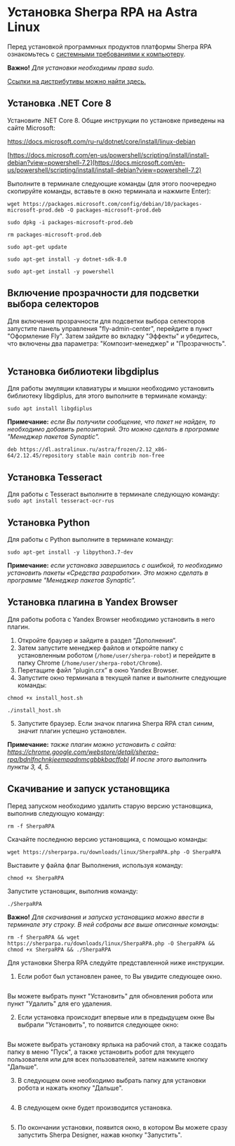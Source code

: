 # Установка Sherpa RPA на Astra Linux

Перед установкой программных продуктов платформы Sherpa RPA ознакомьтесь с [системными требованиями к компьютеру](../#sistemnye-trebovaniya-dlya-sherpa-rpa-dlya-linux).

**Важно!** _Для установки необходимы права sudo._

[Ссылки на дистрибутивы можно найти здесь.](../../ssylki-na-distributivy/distributivy-sherpa-rpa-linux.md)

## **Установка .NET Core 8**

Установите .NET Core 8. Общие инструкции по установке приведены на сайте Microsoft:

[https://docs.microsoft.com/ru-ru/dotnet/core/install/linux-debian\
](https://docs.microsoft.com/ru-ru/dotnet/core/install/linux-debian)

[https://docs.microsoft.com/en-us/powershell/scripting/install/install-debian?view=powershell-7.2](https://docs.microsoft.com/en-us/powershell/scripting/install/install-debian?view=powershell-7.2)

Выполните в терминале следующие команды (для этого поочередно скопируйте команды, вставьте в окно терминала и нажмите Enter):

`wget https://packages.microsoft.com/config/debian/10/packages-microsoft-prod.deb -O packages-microsoft-prod.deb`

`sudo dpkg -i packages-microsoft-prod.deb`

`rm packages-microsoft-prod.deb`

`sudo apt-get update`

`sudo apt-get install -y dotnet-sdk-8.0`

`sudo apt-get install -y powershell`

## **Включение прозрачности для подсветки выбора селекторов**

Для включения прозрачности для подсветки выбора селекторов запустите панель управления "fly-admin-center", перейдите в пункт "Оформление Fly". Затем зайдите во вкладку "Эффекты" и убедитесь, что включены два параметра: "Композит-менеджер" и "Прозрачность".

<figure><img src="https://lh7-rt.googleusercontent.com/docsz/AD_4nXd8DsCUXJiKYh48B0C7Vjeh9pr0v6FZ10wGi_MzTzT8vsnhhMLb6QoQ7lIoetEd01tkoUEJ-wzC8gv0FMalYorYkfII7LyT1BuEb02HEW3KrUQ2g2IlS1G1DANY7HX0jvxvHpO3Qd72DucJjWVUKgR_mVLYNRx0gZH7yBpIvv8n53hSI2z1Tgc?key=fPVFKdZriH3vWzTKcLpk-wYl" alt=""><figcaption></figcaption></figure>

## **Установка библиотеки libgdiplus**

Для работы эмуляции клавиатуры и мышки необходимо установить библиотеку libgdiplus, для этого выполните в терминале команду:

`sudo apt install libgdiplus`

**Примечание:** _если Вы получили сообщение, что пакет не найден, то необходимо добавить репозиторий. Это можно сделать в программе "Менеджер пакетов Synaptic"._

`deb https://dl.astralinux.ru/astra/frozen/2.12_x86-64/2.12.45/repository stable main contrib non-free`

## **Установка Tesseract**

Для работы с Tesseract выполните в терминале следующую команду:\
`sudo apt install tesseract-ocr-rus`

## **Установка Python**

Для работы с Python выполните в терминале команду:

`sudo apt-get install -y libpython3.7-dev`

**Примечание:** _если установка завершилась с ошибкой, то необходимо установить пакеты «Средства разработки». Это можно сделать в программе "Менеджер пакетов Synaptic"._

## **Установка плагина в Yandex Browser**

Для работы робота с Yandex Browser необходимо установить в него плагин.

1. Откройте браузер и зайдите в раздел “Дополнения”.&#x20;
2. Затем запустите менеджер файлов и откройте папку с установленным роботом (`/home/user/sherpa-robot`) и перейдите в папку Chrome (`/home/user/sherpa-robot/Chrome`).&#x20;
3. Перетащите файл “plugin.crx” в окно Yandex Browser.
4. Запустите окно терминала в текущей папке и выполните следующие команды:

`chmod +x install_host.sh`

`./install_host.sh`

5. Запустите браузер. Если значок плагина Sherpa RPA стал синим, значит плагин успешно установлен.

**Примечание:** _также плагин можно установить с сайта: https://chrome.google.com/webstore/detail/sherpa-rpa/bdnlfnchnkjeempadnmcgbbkbacffobl И после этого выполнить пункты 3, 4, 5._

## Скачивание и запуск установщика

Перед запуском необходимо удалить старую версию установщика, выполнив следующую команду:

`rm -f SherpaRPA`

Скачайте последнюю версию установщика, с помощью команды:&#x20;

`wget https://sherparpa.ru/downloads/linux/SherpaRPA.php -O SherpaRPA`

Выставите у файла флаг Выполнения, используя команду:

`chmod +x SherpaRPA`

Запустите установщик, выполнив команду:

`./SherpaRPA`

**Важно!** _Для скачивания и запуска установщика можно ввести в терминале эту строку. В ней собраны все выше описанные команды:_

`rm -f SherpaRPA && wget https://sherparpa.ru/downloads/linux/SherpaRPA.php -O SherpaRPA && chmod +x SherpaRPA && ./SherpaRPA`

Для установки Sherpa RPA следуйте представленной ниже инструкции.

1. Если робот был установлен ранее, то Вы увидите следующее окно.&#x20;

<figure><img src="https://lh7-rt.googleusercontent.com/docsz/AD_4nXdy-sfFg__Cb9J_-mmsxjb7yGgs_qbjKwZ6tfwfOU-zWrv_gmveC8G8QYH8kEoSrTIX9GNY360E2Ta4XRJCi97iuZDIOaCqNlx-mqKUhYDGBl3rArVtQm2_ZZ4BSHi-iruj2V9xz8L1CskqsF2rUgWhnviJ5GvYGmgw8eWJPOzj-o4T_Qtjq-o?key=fPVFKdZriH3vWzTKcLpk-wYl" alt=""><figcaption></figcaption></figure>

Вы можете выбрать пункт "Установить" для обновления робота или пункт "Удалить" для его удаления.

2. Если установка происходит впервые или в предыдущем окне Вы выбрали "Установить", то появится следующее окно:

<figure><img src="https://lh7-rt.googleusercontent.com/docsz/AD_4nXf0L_WqvhWKTFC_qkDzTpX577kpn3RuFaLSwOxnUkzwjq5oMVKyDkqjBT2x6puviql70lgYMMNeGog-UgBLHyYODIznD2qihCaqEfPFm6WN2i207JgrNy90F0GdaxpX0_SwNOKbZROqYpE6W2VEerYA2g6h1ier04P3gIUyVHRyVkIQqql-3yM?key=fPVFKdZriH3vWzTKcLpk-wYl" alt=""><figcaption></figcaption></figure>

Вы можете выбрать установку ярлыка на рабочий стол, а также создать папку в меню "Пуск", а также установить робот для текущего пользователя или для всех пользователей, затем нажмите кнопку "Дальше".

3. В следующем окне необходимо выбрать папку для установки робота и нажать кнопку "Дальше".

<figure><img src="https://lh7-rt.googleusercontent.com/docsz/AD_4nXc3G44soeJxdnN-1mFn4n6KQTF4YiZAqT8OA8dT75LD9orCBHUaSNt5EBXVGLUt3v0YWo4VrzwGxRkhpl5yaVMjniwv6EOqAytSBknv9yzuL2v-egKPPwbUdSOiknP6sN315H0rTxID7AWMSmTFzyP4FAuzxtOJkjNn2kxkmqPOQ0KBqbftyww?key=fPVFKdZriH3vWzTKcLpk-wYl" alt=""><figcaption></figcaption></figure>

4. В следующем окне будет производится установка.

<figure><img src="https://lh7-rt.googleusercontent.com/docsz/AD_4nXc0RJYZjoJ5R1FpA-glOUS61F_E2sqfCxDYE0NjR2KOz84YZOukwIodijXqIjeDr1JN7BVzliIgwidrN7aG82lz-tUW0QI3mWsXWnm248JvAqMNtiQtAqUntpAXwuDcxDFMKXMUF6qWj549-FNB2ZADkXmsr9_fTfxRVmjZMlJKyIEbDYr1Hgs?key=fPVFKdZriH3vWzTKcLpk-wYl" alt=""><figcaption></figcaption></figure>

5. По окончании установки, появится окно, в котором Вы можете сразу запустить Sherpa Designer, нажав кнопку "Запустить".

<figure><img src="https://lh7-rt.googleusercontent.com/docsz/AD_4nXf22xRnH7gwCdYoWI87gcio8PXQ1_YUP6xjsQUQhz1POE5LfSUXDBeKPu8RIGh1TTqecwT2wEt_OsdJ5au6uqbOeHNRvPnQIP0tmjowhGCh1it5YWjShOG9zSfl2RNNmjwJXE2_G3yrBsGMfxXWIjwha9SyD_mvKX9hNyw6RBzFigEFyAmgwQw?key=fPVFKdZriH3vWzTKcLpk-wYl" alt=""><figcaption></figcaption></figure>
